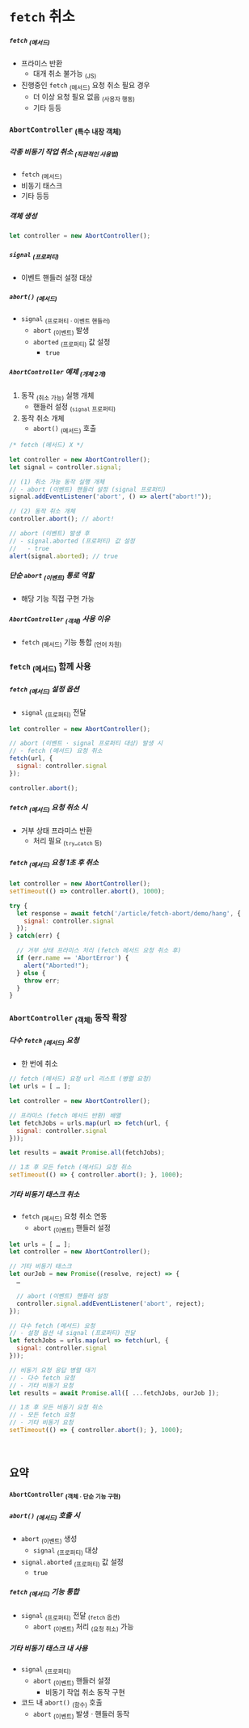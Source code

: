 `fetch` 취소
===========

##### `fetch` <sub>(메서드)</sub>
- 프라미스 반환
  - 대개 취소 불가능 <sub>(JS)</sub>
- 진행중인 `fetch` <sub>(메서드)</sub> 요청 취소 필요 경우
  - 더 이상 요청 필요 없음 <sub>(사용자 행동)</sub>
  - 기타 등등

### `AbortController` <sub>(특수 내장 객체)</sub>

##### 각종 비동기 작업 취소 <sub>(직관적인 사용법)</sub>
- `fetch` <sub>(메서드)</sub>
- 비동기 태스크
- 기타 등등

##### 객체 생성
```javascript
let controller = new AbortController();
```

##### `signal` <sub>(프로퍼티)</sub>
- 이벤트 핸들러 설정 대상

##### `abort()` <sub>(메서드)</sub>
- `signal` <sub>(프로퍼티 · 이벤트 핸들러)</sub>
  - `abort` <sub>(이벤트)</sub> 발생
  - `aborted` <sub>(프로퍼티)</sub> 값 설정
    - `true`

##### `AbortController` 예제 <sub>(개체 2개)</sub>
1. 동작 <sub>(취소 가능)</sub> 실행 개체
    - 핸들러 설정 <sub>(`signal` 프로퍼티)</sub>
2. 동작 취소 개체
    - `abort()` <sub>(메서드)</sub> 호출
```javascript
/* fetch (메서드) X */

let controller = new AbortController();
let signal = controller.signal;

// (1) 취소 가능 동작 실행 개체
// - abort (이벤트) 핸들러 설정 (signal 프로퍼티)
signal.addEventListener('abort', () => alert("abort!"));

// (2) 동작 취소 개체
controller.abort(); // abort!

// abort (이벤트) 발생 후
// - signal.aborted (프로퍼티) 값 설정
//   - true
alert(signal.aborted); // true
```

##### 단순 `abort` <sub>(이벤트)</sub> 통로 역할
- 해당 기능 직접 구현 가능

##### `AbortController` <sub>(객체)</sub> 사용 이유
- `fetch` <sub>(메서드)</sub> 기능 통합 <sub>(언어 차원)</sub>

### `fetch` <sub>(메서드)</sub> 함께 사용

##### `fetch` <sub>(메서드)</sub> 설정 옵션
- `signal` <sub>(프로퍼티)</sub> 전달
```javascript
let controller = new AbortController();

// abort (이벤트 · signal 프로퍼티 대상) 발생 시
// - fetch (메서드) 요청 취소
fetch(url, {
  signal: controller.signal
});

controller.abort();
```

##### `fetch` <sub>(메서드)</sub> 요청 취소 시
- 거부 상태 프라미스 반환
  - 처리 필요 <sub>(`try…catch` 등)</sub>

##### `fetch` <sub>(메서드)</sub> 요청 1초 후 취소
```javascript
let controller = new AbortController();
setTimeout(() => controller.abort(), 1000);

try {
  let response = await fetch('/article/fetch-abort/demo/hang', {
    signal: controller.signal
  });
} catch(err) {

  // 거부 상태 프라미스 처리 (fetch 메서드 요청 취소 후)
  if (err.name == 'AbortError') {
    alert("Aborted!");
  } else {
    throw err;
  }
}
```

### `AbortController` <sub>(객체)</sub> 동작 확장

##### 다수 `fetch` <sub>(메서드)</sub> 요청
- 한 번에 취소
```javascript
// fetch (메서드) 요청 url 리스트 (병렬 요청)
let urls = [ … ];

let controller = new AbortController();

// 프라미스 (fetch 메서드 반환) 배열
let fetchJobs = urls.map(url => fetch(url, {
  signal: controller.signal
}));

let results = await Promise.all(fetchJobs);

// 1초 후 모든 fetch (메서드) 요청 취소
setTimeout(() => { controller.abort(); }, 1000);
```

##### 기타 비동기 태스크 취소
- `fetch` <sub>(메서드)</sub> 요청 취소 연동
  - `abort` <sub>(이벤트)</sub> 핸들러 설정
```javascript
let urls = [ … ];
let controller = new AbortController();

// 기타 비동기 태스크
let ourJob = new Promise((resolve, reject) => {
  …

  // abort (이벤트) 핸들러 설정
  controller.signal.addEventListener('abort', reject);
});

// 다수 fetch (메서드) 요청
// - 설정 옵션 내 signal (프로퍼티) 전달
let fetchJobs = urls.map(url => fetch(url, {
  signal: controller.signal
}));

// 비동기 요청 응답 병렬 대기
// - 다수 fetch 요청
// - 기타 비동기 요청
let results = await Promise.all([ ...fetchJobs, ourJob ]);

// 1초 후 모든 비동기 요청 취소
// - 모든 fetch 요청
// - 기타 비동기 요청
setTimeout(() => { controller.abort(); }, 1000);
```

<br />

## 요약

#### `AbortController` <sub>(객체 · 단순 기능 구현)</sub>

##### `abort()` <sub>(메서드)</sub> 호출 시
- `abort` <sub>(이벤트)</sub> 생성
  - `signal` <sub>(프로퍼티)</sub> 대상
- `signal.aborted` <sub>(프로퍼티)</sub> 값 설정
  - `true`

##### `fetch` <sub>(메서드)</sub> 기능 통합
- `signal` <sub>(프로퍼티)</sub> 전달 <sub>(`fetch` 옵션)</sub>
  - `abort` <sub>(이벤트)</sub> 처리 <sub>(요청 취소)</sub> 가능

##### 기타 비동기 태스크 내 사용
- `signal` <sub>(프로퍼티)</sub>
  - `abort` <sub>(이벤트)</sub> 핸들러 설정
    - 비동기 작업 취소 동작 구현
- 코드 내 `abort()` <sub>(함수)</sub> 호출
  - `abort` <sub>(이벤트)</sub> 발생 · 핸들러 동작

